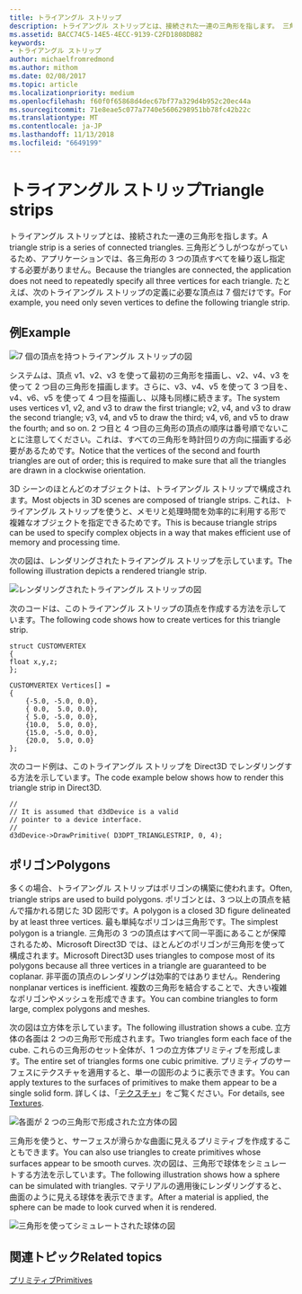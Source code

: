 ```yaml
---
title: トライアングル ストリップ
description: トライアングル ストリップとは、接続された一連の三角形を指します。 三角形どうしがつながっているため、アプリケーションでは、各三角形の 3 つの頂点すべてを繰り返し指定する必要がありません。
ms.assetid: BACC74C5-14E5-4ECC-9139-C2FD1808DB82
keywords:
- トライアングル ストリップ
author: michaelfromredmond
ms.author: mithom
ms.date: 02/08/2017
ms.topic: article
ms.localizationpriority: medium
ms.openlocfilehash: f60f0f65868d4dec67bf77a329d4b952c20ec44a
ms.sourcegitcommit: 71e8eae5c077a7740e5606298951bb78fc42b22c
ms.translationtype: MT
ms.contentlocale: ja-JP
ms.lasthandoff: 11/13/2018
ms.locfileid: "6649199"
---
```

# <a name="triangle-strips"></a><span data-ttu-id="31c67-105">トライアングル ストリップ</span><span class="sxs-lookup"><span data-stu-id="31c67-105">Triangle strips</span></span>


<span data-ttu-id="31c67-106">トライアングル ストリップとは、接続された一連の三角形を指します。</span><span class="sxs-lookup"><span data-stu-id="31c67-106">A triangle strip is a series of connected triangles.</span></span> <span data-ttu-id="31c67-107">三角形どうしがつながっているため、アプリケーションでは、各三角形の 3 つの頂点すべてを繰り返し指定する必要がありません。</span><span class="sxs-lookup"><span data-stu-id="31c67-107">Because the triangles are connected, the application does not need to repeatedly specify all three vertices for each triangle.</span></span> <span data-ttu-id="31c67-108">たとえば、次のトライアングル ストリップの定義に必要な頂点は 7 個だけです。</span><span class="sxs-lookup"><span data-stu-id="31c67-108">For example, you need only seven vertices to define the following triangle strip.</span></span>

## <a name="span-idexamplespanspan-idexamplespanspan-idexamplespanexample"></a><span data-ttu-id="31c67-109"><span id="Example"></span><span id="example"></span><span id="EXAMPLE"></span>例</span><span class="sxs-lookup"><span data-stu-id="31c67-109"><span id="Example"></span><span id="example"></span><span id="EXAMPLE"></span>Example</span></span>


![7 個の頂点を持つトライアングル ストリップの図](images/tristrip.png)

<span data-ttu-id="31c67-111">システムは、頂点 v1、v2、v3 を使って最初の三角形を描画し、v2、v4、v3 を使って 2 つ目の三角形を描画します。さらに、v3、v4、v5 を使って 3 つ目を、v4、v6、v5 を使って 4 つ目を描画し、以降も同様に続きます。</span><span class="sxs-lookup"><span data-stu-id="31c67-111">The system uses vertices v1, v2, and v3 to draw the first triangle; v2, v4, and v3 to draw the second triangle; v3, v4, and v5 to draw the third; v4, v6, and v5 to draw the fourth; and so on.</span></span> <span data-ttu-id="31c67-112">2 つ目と 4 つ目の三角形の頂点の順序は番号順でないことに注意してください。これは、すべての三角形を時計回りの方向に描画する必要があるためです。</span><span class="sxs-lookup"><span data-stu-id="31c67-112">Notice that the vertices of the second and fourth triangles are out of order; this is required to make sure that all the triangles are drawn in a clockwise orientation.</span></span>

<span data-ttu-id="31c67-113">3D シーンのほとんどのオブジェクトは、トライアングル ストリップで構成されます。</span><span class="sxs-lookup"><span data-stu-id="31c67-113">Most objects in 3D scenes are composed of triangle strips.</span></span> <span data-ttu-id="31c67-114">これは、トライアングル ストリップを使うと、メモリと処理時間を効率的に利用する形で複雑なオブジェクトを指定できるためです。</span><span class="sxs-lookup"><span data-stu-id="31c67-114">This is because triangle strips can be used to specify complex objects in a way that makes efficient use of memory and processing time.</span></span>

<span data-ttu-id="31c67-115">次の図は、レンダリングされたトライアングル ストリップを示しています。</span><span class="sxs-lookup"><span data-stu-id="31c67-115">The following illustration depicts a rendered triangle strip.</span></span>

![レンダリングされたトライアングル ストリップの図](images/tstrip2.png)

<span data-ttu-id="31c67-117">次のコードは、このトライアングル ストリップの頂点を作成する方法を示しています。</span><span class="sxs-lookup"><span data-stu-id="31c67-117">The following code shows how to create vertices for this triangle strip.</span></span>

```
struct CUSTOMVERTEX
{
float x,y,z;
};

CUSTOMVERTEX Vertices[] = 
{
    {-5.0, -5.0, 0.0},
    { 0.0,  5.0, 0.0},
    { 5.0, -5.0, 0.0},
    {10.0,  5.0, 0.0},
    {15.0, -5.0, 0.0},
    {20.0,  5.0, 0.0}
};
```

<span data-ttu-id="31c67-118">次のコード例は、このトライアングル ストリップを Direct3D でレンダリングする方法を示しています。</span><span class="sxs-lookup"><span data-stu-id="31c67-118">The code example below shows how to render this triangle strip in Direct3D.</span></span>

```
//
// It is assumed that d3dDevice is a valid
// pointer to a device interface.
//
d3dDevice->DrawPrimitive( D3DPT_TRIANGLESTRIP, 0, 4);
```

## <a name="span-idpolygonsspanspan-idpolygonsspanspan-idpolygonsspanpolygons"></a><span data-ttu-id="31c67-119"><span id="Polygons"></span><span id="polygons"></span><span id="POLYGONS"></span>ポリゴン</span><span class="sxs-lookup"><span data-stu-id="31c67-119"><span id="Polygons"></span><span id="polygons"></span><span id="POLYGONS"></span>Polygons</span></span>


<span data-ttu-id="31c67-120">多くの場合、トライアングル ストリップはポリゴンの構築に使われます。</span><span class="sxs-lookup"><span data-stu-id="31c67-120">Often, triangle strips are used to build polygons.</span></span> <span data-ttu-id="31c67-121">ポリゴンとは、3 つ以上の頂点を結んで描かれる閉じた 3D 図形です。</span><span class="sxs-lookup"><span data-stu-id="31c67-121">A polygon is a closed 3D figure delineated by at least three vertices.</span></span> <span data-ttu-id="31c67-122">最も単純なポリゴンは三角形です。</span><span class="sxs-lookup"><span data-stu-id="31c67-122">The simplest polygon is a triangle.</span></span> <span data-ttu-id="31c67-123">三角形の 3 つの頂点はすべて同一平面にあることが保障されるため、Microsoft Direct3D では、ほとんどのポリゴンが三角形を使って構成されます。</span><span class="sxs-lookup"><span data-stu-id="31c67-123">Microsoft Direct3D uses triangles to compose most of its polygons because all three vertices in a triangle are guaranteed to be coplanar.</span></span> <span data-ttu-id="31c67-124">非平面の頂点のレンダリングは効率的ではありません。</span><span class="sxs-lookup"><span data-stu-id="31c67-124">Rendering nonplanar vertices is inefficient.</span></span> <span data-ttu-id="31c67-125">複数の三角形を結合することで、大きい複雑なポリゴンやメッシュを形成できます。</span><span class="sxs-lookup"><span data-stu-id="31c67-125">You can combine triangles to form large, complex polygons and meshes.</span></span>

<span data-ttu-id="31c67-126">次の図は立方体を示しています。</span><span class="sxs-lookup"><span data-stu-id="31c67-126">The following illustration shows a cube.</span></span> <span data-ttu-id="31c67-127">立方体の各面は 2 つの三角形で形成されます。</span><span class="sxs-lookup"><span data-stu-id="31c67-127">Two triangles form each face of the cube.</span></span> <span data-ttu-id="31c67-128">これらの三角形のセット全体が、1 つの立方体プリミティブを形成します。</span><span class="sxs-lookup"><span data-stu-id="31c67-128">The entire set of triangles forms one cubic primitive.</span></span> <span data-ttu-id="31c67-129">プリミティブのサーフェスにテクスチャを適用すると、単一の固形のように表示できます。</span><span class="sxs-lookup"><span data-stu-id="31c67-129">You can apply textures to the surfaces of primitives to make them appear to be a single solid form.</span></span> <span data-ttu-id="31c67-130">詳しくは、「[テクスチャ](textures.md)」をご覧ください。</span><span class="sxs-lookup"><span data-stu-id="31c67-130">For details, see [Textures](textures.md).</span></span>

![各面が 2 つの三角形で形成された立方体の図](images/cube3d.png)

<span data-ttu-id="31c67-132">三角形を使うと、サーフェスが滑らかな曲面に見えるプリミティブを作成することもできます。</span><span class="sxs-lookup"><span data-stu-id="31c67-132">You can also use triangles to create primitives whose surfaces appear to be smooth curves.</span></span> <span data-ttu-id="31c67-133">次の図は、三角形で球体をシミュレートする方法を示しています。</span><span class="sxs-lookup"><span data-stu-id="31c67-133">The following illustration shows how a sphere can be simulated with triangles.</span></span> <span data-ttu-id="31c67-134">マテリアルの適用後にレンダリングすると、曲面のように見える球体を表示できます。</span><span class="sxs-lookup"><span data-stu-id="31c67-134">After a material is applied, the sphere can be made to look curved when it is rendered.</span></span>

![三角形を使ってシミュレートされた球体の図](images/sphere3d.png)

## <a name="span-idrelated-topicsspanrelated-topics"></a><span data-ttu-id="31c67-136"><span id="related-topics"></span>関連トピック</span><span class="sxs-lookup"><span data-stu-id="31c67-136"><span id="related-topics"></span>Related topics</span></span>


[<span data-ttu-id="31c67-137">プリミティブ</span><span class="sxs-lookup"><span data-stu-id="31c67-137">Primitives</span></span>](primitives.md)

 

 




